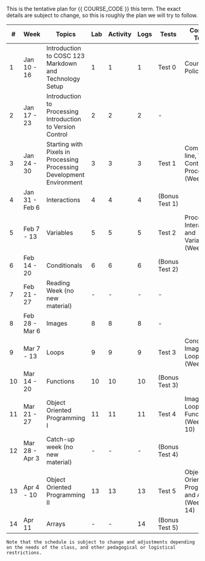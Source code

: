 This is the tentative plan for {{ COURSE_CODE }} this term.
The exact details are subject to change, so this is roughly the plan we will try to follow.

| #  | Week           | Topics                                                                       | Lab | Activity | Logs | Tests          | Concepts Tested                                       |
|----|----------------|------------------------------------------------------------------------------|-----|----------|------|----------------|-------------------------------------------------------|
| 1  | Jan 10 - 16    | Introduction to COSC 123 <br /> Markdown and Technology Setup                | 1   | 1        | 1    | Test 0         | Course Policies                                       |
| 2  | Jan 17 - 23    | Introduction to Processing <br /> Introduction to Version Control            | 2   | 2        | 2    | -              |                                                       |
| 3  | Jan 24 - 30    | Starting with Pixels in Processing <br /> Processing Development Environment | 3   | 3        | 3    | Test 1         | Command-line, Version Control, Processing (Weeks 1-3) |
| 4  | Jan 31 - Feb 6 | Interactions <br />                                                          | 4   | 4        | 4    | (Bonus Test 1) |                                                       |
| 5  | Feb 7 - 13     | Variables<br />                                                              | 5   | 5        | 5    | Test 2         | Processing, Interactions and Variables (Weeks 3-5)    |
| 6  | Feb 14 - 20    | Conditionals <br />                                                          | 6   | 6        | 6    | (Bonus Test 2) |                                                       |
| 7  | Feb 21 - 27    | Reading Week (no new material)                                               | -   | -        | -    | -              |                                                       |
| 8  | Feb 28 - Mar 6 | Images <br />                                                                | 8   | 8        | 8    | -              |                                                       |
| 9  | Mar 7 - 13     | Loops <br />                                                                 | 9   | 9        | 9    | Test 3         | Conditionals, Images, and Loops (Weeks 5-8)           |
| 10 | Mar 14 - 20    | Functions <br />                                                             | 10  | 10       | 10   | (Bonus Test 3) |                                                       |
| 11 | Mar 21 - 27    | Object Oriented Programming I <br />                                         | 11  | 11       | 11   | Test 4         | Images, Loops, Functions (Weeks 8-10)                 |
| 12 | Mar 28 - Apr 3 | Catch-up week (no new material)                                              | -   | -        | -    | (Bonus Test 4) |                                                       |
| 13 | Apr 4 - 10     | Object Oriented Programming II <br />                                        | 13  | 13       | 13   | Test 5         | Object Oriented Programming and Arrays (Weeks 11-14)  |
| 14 | Apr 11         | Arrays <br />                                                                | -   | -        | 14   | (Bonus Test 5) |                                                       |

```{note}
Note that the schedule is subject to change and adjustments depending on the needs of the class, and other pedagogical or logistical restrictions.
```